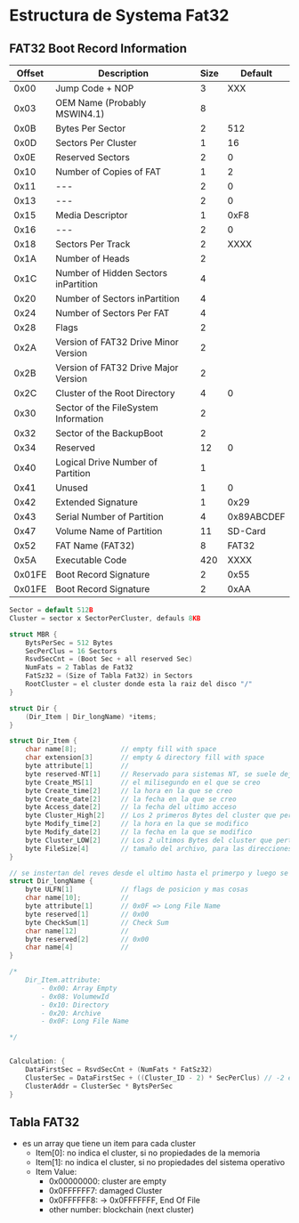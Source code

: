 # Estructura de Systema Fat32


## FAT32 Boot Record Information

| Offset | Description                                         | Size | Default |
|--------|-----------------------------------------------------|------|---------|
| 0x00   | Jump Code + NOP                                     |    3 |     XXX |
| 0x03   | OEM Name (Probably MSWIN4.1)                        |    8 |         |
| 0x0B   | Bytes Per Sector                                    |    2 |     512 |
| 0x0D   | Sectors Per Cluster                                 |    1 |      16 |
| 0x0E   | Reserved Sectors                                    |    2 |       0 |
| 0x10   | Number of Copies of FAT                             |    1 |       2 |
| 0x11   | ---                                                 |    2 |       0 |
| 0x13   | ---                                                 |    2 |       0 |
| 0x15   | Media Descriptor                                    |    1 |    0xF8 |
| 0x16   | ---                                                 |    2 |       0 |
| 0x18   | Sectors Per Track                                   |    2 |    XXXX |
| 0x1A   | Number of Heads                                     |    2 |         |
| 0x1C   | Number of Hidden Sectors inPartition                |    4 |         |
| 0x20   | Number of Sectors inPartition                       |    4 |         |
| 0x24   | Number of Sectors Per FAT                           |    4 |         |
| 0x28   | Flags                                               |    2 |         |
| 0x2A   | Version of FAT32 Drive Minor Version                |    2 |         |
| 0x2B   | Version of FAT32 Drive Major Version                |    2 |         |
| 0x2C   | Cluster of the Root Directory                       |    4 |       0 |
| 0x30   | Sector of the FileSystem Information                |    2 |         |
| 0x32   | Sector of the BackupBoot                            |    2 |         |
| 0x34   | Reserved                                            |   12 |       0 |
| 0x40   | Logical Drive Number of Partition                   |    1 |         |
| 0x41   | Unused                                              |    1 |       0 |
| 0x42   | Extended Signature                                  |    1 |    0x29 |
| 0x43   | Serial Number of Partition                          |    4 | 0x89ABCDEF |
| 0x47   | Volume Name of Partition                            |   11 | SD-Card |
| 0x52   | FAT Name (FAT32)                                    |    8 | FAT32   |
| 0x5A   | Executable Code                                     |  420 |  XXXX   |
| 0x01FE | Boot Record Signature                               |    2 |  0x55   |
| 0x01FE | Boot Record Signature                               |    2 |  0xAA   |



```cpp
Sector = default 512B
Cluster = sector x SectorPerCluster, defauls 8KB

struct MBR {
	BytsPerSec = 512 Bytes
	SecPerClus = 16 Sectors
	RsvdSecCnt = (Boot Sec + all reserved Sec)
	NumFats = 2 Tablas de Fat32
	FatSz32 = (Size of Tabla Fat32) in Sectors
	RootCluster = el cluster donde esta la raiz del disco "/"
}

struct Dir {
	(Dir_Item | Dir_longName) *items;
}

struct Dir_Item {
	char name[8];			// empty fill with space
	char extension[3]		// empty & directory fill with space
	byte attribute[1]		// 
	byte reserved-NT[1]		// Reservado para sistemas NT, se suele dejar en 0
	byte Create_MS[1] 		// el milisegundo en el que se creo
	byte Create_time[2]		// la hora en la que se creo
	byte Create_date[2]		// la fecha en la que se creo
	byte Access_date[2]		// la fecha del ultimo acceso
	byte Cluster_High[2]	// Los 2 primeros Bytes del cluster que pertenece este archivo
	byte Modify_time[2]		// la hora en la que se modifico
	byte Modify_date[2]		// la fecha en la que se modifico
	byte Cluster_LOW[2]		// Los 2 ultimos Bytes del cluster que pertenece este archivo
	byte FileSize[4]		// tamaño del archivo, para las direcciones se suele figar en 0
}

// se instertan del reves desde el ultimo hasta el primerpo y luego se añade el short name
struct Dir_longName {
	byte ULFN[1]			// flags de posicion y mas cosas
	char name[10];			// 
	byte attribute[1]		// 0x0F => Long File Name
	byte reserved[1]		// 0x00
	byte CheckSum[1] 		// Check Sum
	char name[12]			// 
	byte reserved[2]		// 0x00
	char name[4]			// 
}

/*
	Dir_Item.attribute:
		- 0x00: Array Empty
		- 0x08: VolumewId
		- 0x10: Directory
		- 0x20: Archive
		- 0x0F: Long File Name

*/


Calculation: {
	DataFirstSec = RsvdSecCnt + (NumFats * FatSz32)
	ClusterSec = DataFirstSec + ((Cluster_ID - 2) * SecPerClus)	// -2 es porque los 2 primeros clusters no se usan
	ClusterAddr = ClusterSec * BytsPerSec
}

```

## Tabla FAT32
- es un array que tiene un item para cada cluster
	- Item[0]: no indica el cluster, si no propiedades de la memoria
	- Item[1]: no indica el cluster, si no propiedades del sistema operativo
	- Item Value:
		- 0x00000000: cluster are empty
		- 0x0FFFFFF7: damaged Cluster
		- 0x0FFFFFF8: -> 0x0FFFFFFF, End Of File
		- other number: blockchain (next cluster)

